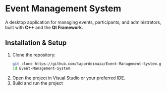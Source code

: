 # Event Management System  

A desktop application for managing events, participants, and administrators, built with **C++** and the **Qt Framework**.  


## Installation & Setup  
1. Clone the repository:  
   ```bash
   git clone https://github.com/tapordeimaia/Event-Management-System.git
   cd Event-Management-System
2. Open the project in Visual Studio or your preferred IDE.
3. Build and run the project
